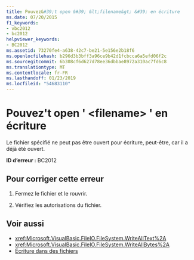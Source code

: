 ```yaml
---
title: Pouvez&#39;t open &#39; &lt;filename&gt; &#39; en écriture
ms.date: 07/20/2015
f1_keywords:
- vbc2012
- bc2012
helpviewer_keywords:
- BC2012
ms.assetid: 73270fe4-a638-42c7-be21-5e156e2b18f6
ms.openlocfilehash: b296d3b3bff3a96ce9b42d1fcbcca6a5efd06f2c
ms.sourcegitcommit: 6b308cf6d627d78ee36dbbae8972a310ac7fd6c8
ms.translationtype: MT
ms.contentlocale: fr-FR
ms.lasthandoff: 01/23/2019
ms.locfileid: "54683110"
---
```

# <a name="can39t-open-39ltfilenamegt39-for-writing"></a>Pouvez&#39;t open &#39; &lt;filename&gt; &#39; en écriture
Le fichier spécifié ne peut pas être ouvert pour écriture, peut-être, car il a déjà été ouvert.  
  
 **ID d’erreur :** BC2012  
  
## <a name="to-correct-this-error"></a>Pour corriger cette erreur  
  
1.  Fermez le fichier et le rouvrir.  
  
2.  Vérifiez les autorisations du fichier.  
  
## <a name="see-also"></a>Voir aussi
- <xref:Microsoft.VisualBasic.FileIO.FileSystem.WriteAllText%2A>
- <xref:Microsoft.VisualBasic.FileIO.FileSystem.WriteAllBytes%2A>
- [Écriture dans des fichiers](../../../visual-basic/developing-apps/programming/drives-directories-files/writing-to-files.md)
